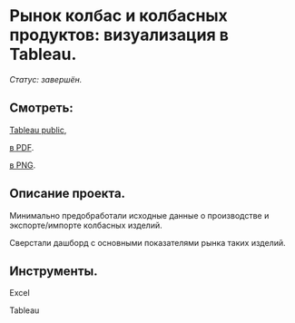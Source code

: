# Рынок колбас и колбасных продуктов: визуализация в Tableau.

*Статус: завершён.*

## Смотреть:
[Tableau public](https://public.tableau.com/app/profile/niksan2730/viz/Sausage_Market/Dashboard1#1),

[в PDF](https://github.com/niksan-da/Portfolio/blob/main/Tableau_Running/8--Tableau_Running.pdf).

[в PNG](https://github.com/niksan-da/Portfolio/blob/main/Tableau_Running/8--Tableau_Running.png).

## Описание проекта.
Минимально предобработали исходные данные о производстве и экспорте/импорте колбасных изделий.

Сверстали дашборд с основными показателями рынка таких изделий.

## Инструменты.
Excel

Tableau
